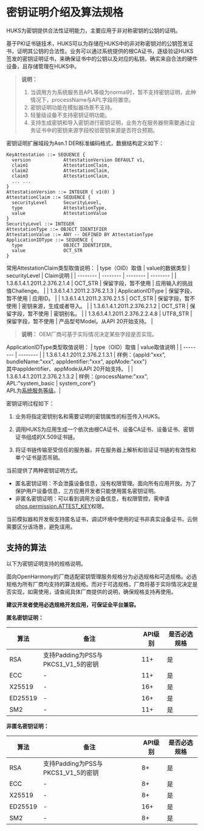 # 密钥证明介绍及算法规格

<!--Kit: Universal Keystore Kit-->
<!--Subsystem: Security-->
<!--Owner: @wutiantian-gitee-->
<!--Designer: @HighLowWorld-->
<!--Tester: @wxy1234564846-->
<!--Adviser: @zengyawen-->

HUKS为密钥提供合法性证明能力，主要应用于非对称密钥的公钥的证明。

基于PKI证书链技术，HUKS可以为存储在HUKS中的非对称密钥对的公钥签发证书，证明其公钥的合法性。业务可以通过系统提供的根CA证书，逐级验证HUKS签发的密钥证明证书，来确保证书中的公钥以及对应的私钥，确实来自合法的硬件设备，且存储管理在HUKS中。

> **说明：**
> 1. 当调用方为系统服务且APL等级为normal时，暂不支持密钥证明，此种情况下，processName与APL字段将置空。
> 2. 密钥证明功能在模拟器场景不支持。
> 3. <!--RP1-->轻量级设备<!--RP1End-->不支持密钥证明功能。
> 4. 支持生成密钥和导入密钥进行密钥证明，业务方在服务器侧需要通过业务证书中的密钥来源字段校验密钥来源是否符合预期。

密钥证明扩展域段为Asn.1 DER标准编码格式，数据结构定义如下：
```
KeyAttestation ::= SEQUENCE {
  version            AttestationVersion DEFAULT v1,
  claim1             AttestationClaim,
  claim2             AttestationClaim,
  claim3             AttestationClaim,
  ... ...
}
AttestationVersion ::= INTEGER { v1(0) }
AttestationClaim ::= SEQUENCE {
  securityLevel      SecurityLevel,
  type               AttestationType,
  value              AttestationValue
}
SecurityLevel ::= INTEGER
AttestationType ::= OBJECT IDENTIFIER
AttestationValue ::= ANY -- DEFINED BY AttestationType
ApplicationIDType ::= SEQUENCE {
  type               OBJECT IDENTIFIER,
  value              OCT_STR
}
```

常用AttestationClaim类型取值说明：
| type（OID）取值 | value的数据类型 | securityLevel | Claim说明 |
| -------- | -------- | -------- | -------- | 
| 1.3.6.1.4.1.2011.2.376.2.1.4 | OCT_STR | 保留字段，暂不使用 | 应用输入的挑战值Challenge。 |
| 1.3.6.1.4.1.2011.2.376.2.1.3 | ApplicationIDType | 保留字段，暂不使用 | 应用ID。 |
| 1.3.6.1.4.1.2011.2.376.2.1.5 | OCT_STR | 保留字段，暂不使用 | 密钥来源，生成或者导入。 |
|<!--DelRow--> 1.3.6.1.4.1.2011.2.376.2.1.2 | OCT_STR | 保留字段，暂不使用 | 密钥别名。 |
| 1.3.6.1.4.1.2011.2.376.2.2.4.8 | UTF8_STR | 保留字段，暂不使用 | 产品型号Model。从API 20开始支持。 |

<!--Del-->
> **说明：**
> OEM厂商可基于实际情况决定某些字段是否实现。
<!--DelEnd-->

ApplicationIDType类型取值说明：
| type（OID）取值 | value取值说明 |
| -------- | -------- |
| 1.3.6.1.4.1.2011.2.376.2.1.3.1 | 样例：{appId:"xxx", bundleName:"xxx", appIdentifier:"xxx", appMode:"xxx"}<br>其中appIdentifier、appMode从API 20开始支持。 |
| 1.3.6.1.4.1.2011.2.376.2.1.3.2 | 样例：{processName:"xxx", APL:"system_basic \| system_core"} <br>APL为[系统服务等级](../../security/AccessToken/app-permission-mgmt-overview.md#权限机制中的基本概念)。|

密钥证明过程如下：

1. 业务将指定密钥别名和需要证明的密钥属性的标签传入HUKS。

2. 调用HUKS为应用生成一个依次由根CA证书、设备CA证书、设备证书、密钥证书组成的X.509证书链。

3. 将证书链传输至受信任的服务器，并在服务器上解析和验证证书链的有效性和单个证书是否吊销。

<!--RP2-->
当前提供了两种密钥证明方式。
- 匿名密钥证明：不会泄露设备信息，没有权限管理。面向所有应用开放。为了保护用户设备信息，三方应用开发者只能使用匿名密钥证明。
- 非匿名密钥证明：可以看到调用方设备信息，有权限管控，需申请[ohos.permission.ATTEST_KEY](../AccessToken/permissions-for-system-apps.md#ohospermissionattest_key)权限。
<!--RP2End-->

当前模拟器<!--Del-->和开发板<!--DelEnd-->支持匿名证书，调试环境中使用的证书非真实设备证书，云侧需要区分该场景，避免误用。

## 支持的算法

以下为密钥证明支持的规格说明。
<!--Del-->
面向OpenHarmony的厂商适配密钥管理服务规格分为必选规格和可选规格。必选规格为所有厂商均支持的算法规格。而对于可选规格，厂商将基于实际情况决定是否实现，如需使用，请查阅具体厂商提供的说明，确保规格支持再使用。

**建议开发者使用必选规格开发应用，可保证全平台兼容。**
<!--DelEnd-->

<!--Del-->
**匿名密钥证明：**
<!--DelEnd-->

| 算法 | 备注 | API级别 | <!--DelCol4-->是否必选规格 |
| -------- | -------- | -------- | -------- |
| RSA | 支持Padding为PSS与PKCS1_V1_5的密钥 | 11+ | 是 |
| ECC | - | 11+ | 是 |
| X25519 | - | 16+ | 是 |
| ED25519 | - | 16+ | 是 |
| SM2 | - | 11+ | 是 |

<!--Del-->
**非匿名密钥证明：**

| 算法 | 备注 | API级别 | 是否必选规格 |
| -------- | -------- | -------- | -------- |
| RSA | 支持Padding为PSS与PKCS1_V1_5的密钥 | 8+ | 是 |
| ECC | - | 8+ | 是 |
| X25519 | - | 8+ | 是 |
| ED25519 | - | 16+ | 是 |
| SM2 | - | 8+ | 是 |
<!--DelEnd-->
